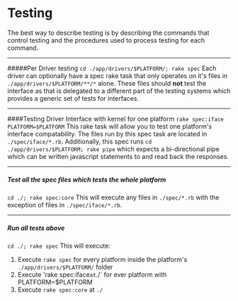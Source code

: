 # Testing
The best way to describe testing is by describing the commands that control testing and the procedures used to process testing for each command.

------

#####Per Driver testing
`cd ./app/drivers/$PLATFORM/; rake spec`
Each driver can optionally have a spec rake task that only operates on it's files in `./app/drivers/$PLATFORM/**/*` alone. These files should **not** test the interface as that is delegated to a different part of the testing systems which provides a generic set of tests for interfaces.

------

####Testing Driver Interface with kernel for one platform
`rake spec:iface PLATFORM=$PLATFORM`
This rake task will allow you to test one platform's interface compatability. The files run by this spec task are located in `./spec/iface/*.rb`. Additionally, this spec runs `cd ./app/drivers/$PLATFORM; rake pipe` which expects a bi-directional pipe which can be written javascript statements to and read back the responses.

------

##### Test all the spec files which tests the whole platform
`cd ./; rake spec:core`
This will execute any files in `./spec/*.rb` with the exception of files in `./spec/iface/*.rb`.

------

##### Run all tests above
`cd ./; rake spec`
This will execute:
 1. Execute `rake spec` for every platform inside the platform's `./app/drivers/$PLATFORM/` folder
 2. Execute 'rake spec:iface` at `./` for ever platform with PLATFORM=$PLATFORM
 2. Execute `rake spec:core` at `./`
